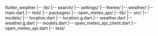 flutter_weather
|-- lib/
    |-- search/
    |-- settings/
    |-- theme/
    |-- weather/
    |-- main.dart
|-- test/
|-- packages/
    |-- open_meteo_api/
        |--lib/
            |-- src/
                |-- models/
                    |-- location.dart
                    |-- location.g.dart
                    |-- weather.dart
                    |-- weather.g.dart
                    |-- models.dart
                |-- open_meteo_api_client.dart
            |-- open_meteo_api.dart
        |-- test/